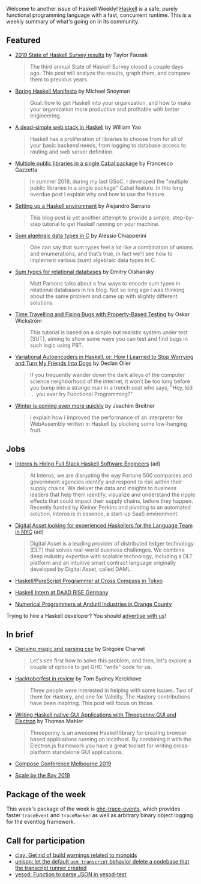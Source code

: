 Welcome to another issue of Haskell Weekly!
[Haskell](https://www.haskell.org) is a safe, purely functional programming language with a fast, concurrent runtime.
This is a weekly summary of what's going on in its community.

## Featured

- [2019 State of Haskell Survey results](https://taylor.fausak.me/2019/11/16/haskell-survey-results/) by Taylor Fausak
  > The third annual State of Haskell Survey closed a couple days ago. This post will analyze the results, graph them, and compare them to previous years.

- [Boring Haskell Manifesto](https://www.snoyman.com/blog/2019/11/boring-haskell-manifesto) by Michael Snoyman
  > Goal: how to get Haskell into your organization, and how to make your organization more productive and profitable with better engineering.

- [A dead-simple web stack in Haskell](https://williamyaoh.com/posts/2019-11-16-a-dead-simple-web-stack.html) by William Yao
  > Haskell has a proliferation of libraries to choose from for all of your basic backend needs, from logging to database access to routing and web server definition.

- [Multiple public libraries in a single Cabal package](https://fgaz.me/posts/2019-11-14-cabal-multiple-libraries/) by Francesco Gazzetta
  > In summer 2018, during my last GSoC, I developed the "multiple public libraries in a single package" Cabal feature. In this long overdue post I explain why and how to use the feature.

- [Setting up a Haskell environment](https://www.47deg.com/blog/setting-up-haskell/) by Alejandro Serrano
  > This blog post is yet another attempt to provide a simple, step-by-step tutorial to get Haskell running on your machine.

- [Sum algebraic data types in C](https://nullbuffer.com/2019/11/15/algebraic_c.html) by Alessio Chiapperini
  > One can say that sum types feel a lot like a combination of unions and enumerations, and that’s true, in fact we’ll see how to implement various (sum) algebraic data types in C.

- [Sum types for relational databases](https://blog.typeable.io/posts/2019-11-21-sql-sum-types.html) by Dmitry Olshansky
  > Matt Parsons talks about a few ways to encode sum types in relational databases in his blog. Not so long ago I was thinking about the same problem and came up with slightly different solutions.

- [Time Travelling and Fixing Bugs with Property-Based Testing](https://wickstrom.tech/programming/2019/11/17/time-travelling-and-fixing-bugs-with-property-based-testing.html) by Oskar Wickström
  > This tutorial is based on a simple but realistic system under test (SUT), aiming to show some ways you can test and find bugs in such logic using PBT.

- [Variational Autoencoders in Haskell, or: How I Learned to Stop Worrying and Turn My Friends Into Dogs](https://www.declanoller.com/2019/11/15/variational-autoencoders-in-haskell-or-how-i-learned-to-stop-worrying-and-turn-my-friends-into-dogs/) by Declan Oller
  > If you frequently wander down the dark alleys of the computer science neighborhood of the internet, it won’t be too long before you bump into a strange man in a trench coat who says, "Hey, kid ... you ever try Functional Programming?"

- [Winter is coming even more quickly](https://www.joachim-breitner.de/blog/758-Winter_is_coming_even_more_quickly) by Joachim Breitner
  > I explain how I improved the performance of an interpreter for WebAssembly written in Haskell by plucking some low-hanging fruit.

## Jobs

- [Interos is Hiring Full Stack Haskell Software Engineers](https://www.interos.ai/careers/#haskell-software-engineer-ii) (ad)
  > At Interos, we are disrupting the way Fortune 500 companies and government agencies identify and respond to risk within their supply chains. We deliver the data and insights to business leaders that help them identify, visualize and understand the ripple effects that could impact their supply chains, before they happen. Recently funded by Kleiner Perkins and pivoting to an automated solution, Interos is in essence, a start-up SaaS environment.

- [Digital Asset looking for experienced Haskellers for the Language Team in NYC](https://digitalasset.com/careerone/?job_id=978901&job_title=language-engineer) (ad)
  > Digital Asset is a leading provider of distributed ledger technology (DLT) that solves real-world business challenges. We combine deep industry expertise with scalable technology, including a DLT platform and an intuitive smart contract language originally developed by Digital Asset, called DAML.

- [Haskell/PureScript Programmer at Cross Compass in Tokyo](https://mail.haskell.org/pipermail/haskell-cafe/2019-November/131685.html)

- [Haskell Intern at DAAD RISE Germany](https://bunkenburg.net/projects/2019-11-01-daad-rise.html)

- [Numerical Programmers at Anduril Industries in Orange County](https://np.reddit.com/r/haskell/comments/dzb28x/anduril_is_hiring_numerical_programmers/)

Trying to hire a Haskell developer?
You should [advertise with us](https://haskellweekly.news/advertising.html)!

## In brief

- [Deriving magic and parsing csv](https://geekingfrog.com/blog/post/deriving-magic-and-parsing-csv) by Grégoire Charvet
  > Let's see first how to solve this problem, and then, let's explore a couple of options to get GHC "write" code for us.

- [Hacktoberfest in review](https://cs-syd.eu/posts/2019-11-14-hacktoberfest-in-review) by Tom Sydney Kerckhove
  > Three people were interested in helping with some issues. Two of them for Hastory, and one for Validity. The Hastory contributions have been inspiring. This post will focus on those.

- [Writing Haskell native GUI Applications with Threepenny GUI and Electron](https://github.com/thma/ThreepennyElectron/blob/a8e424cfc9859d3b97f2a9f48807451861f633e9/README.md) by Thomas Mahler
  > Threepenny is an awesome Haskell library for creating browser based applications running on localhost. By combining it with the Electron.js framework you have a great toolset for writing cross-platform standalone GUI applications.

- [Compose Conference Melbourne 2019](https://www.youtube.com/playlist?list=PLNoHgLVTxtaqqOMpvgwYS3TnKLQ_Ok1AJ)

- [Scale by the Bay 2019](https://www.youtube.com/playlist?list=PLNESult6cnOlb1BAO4o2T3DdNbMnCpTjp)

## Package of the week

This week's package of the week is [ghc-trace-events](https://hackage.haskell.org/package/ghc-trace-events-0.1.0), which provides faster `traceEvent` and `traceMarker` as well as arbitrary binary object logging for the eventlog framework.

## Call for participation

-   [clay: Get rid of build warnings related to monoids](https://github.com/sebastiaanvisser/clay/issues/190)
-   [unison: let the default `ucm transcript` behavior delete a codebase that the transcript runner created](https://github.com/unisonweb/unison/issues/975)
-   [yesod: Function to parse JSON in yesod-test](https://github.com/yesodweb/yesod/issues/1643)

